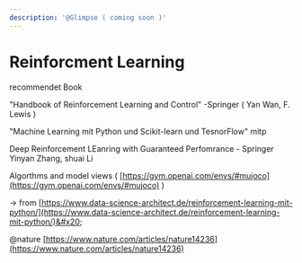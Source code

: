 ```yaml
---
description: '@Glimpse ( coming soon )'
---
```


# Reinforcment Learning

recommendet Book&#x20;

"Handbook of Reinforcement Learning and Control" -Springer ( Yan Wan, F. Lewis )

&#x20;"Machine Learning mit Python und Scikit-learn und TesnorFlow" mitp

Deep Reinforcement LEanring with Guaranteed Perfomrance - Springer Yinyan Zhang, shuai Li



Algorthms and model views ( [https://gym.openai.com/envs/#mujoco](https://gym.openai.com/envs/#mujoco) )

\-> from [https://www.data-science-architect.de/reinforcement-learning-mit-python/](https://www.data-science-architect.de/reinforcement-learning-mit-python/)&#x20;

@nature [https://www.nature.com/articles/nature14236](https://www.nature.com/articles/nature14236)
